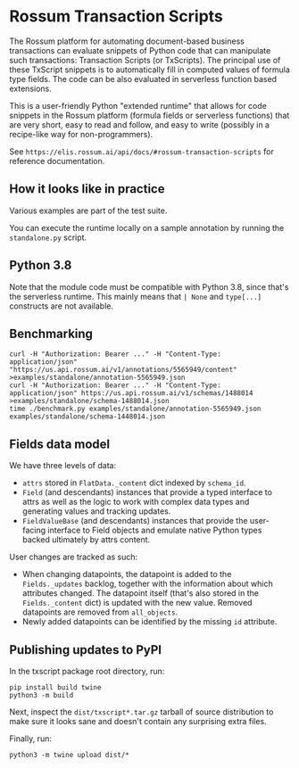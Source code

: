 # Rossum Transaction Scripts

The Rossum platform for automating document-based business transactions can
evaluate snippets of Python code that can manipulate such transactions:
Transaction Scripts (or TxScripts).  The principal use of these TxScript
snippets is to automatically fill in computed values of formula type fields.
The code can be also evaluated in serverless function based extensions.

This is a user-friendly Python "extended runtime" that allows for code snippets
in the Rossum platform (formula fields or serverless functions) that are very
short, easy to read and follow, and easy to write (possibly in a recipe-like
way for non-programmers).

See `https://elis.rossum.ai/api/docs/#rossum-transaction-scripts`
for reference documentation.

## How it looks like in practice

Various examples are part of the test suite.

You can execute the runtime locally on a sample annotation by running
the `standalone.py` script.

## Python 3.8

Note that the module code must be compatible with Python 3.8, since that's
the serverless runtime. This mainly means that `| None` and `type[...]`
constructs are not available.

## Benchmarking

```
curl -H "Authorization: Bearer ..." -H "Content-Type: application/json" "https://us.api.rossum.ai/v1/annotations/5565949/content" >examples/standalone/annotation-5565949.json
curl -H "Authorization: Bearer ..." -H "Content-Type: application/json" https://us.api.rossum.ai/v1/schemas/1488014 >examples/standalone/schema-1488014.json
time ./benchmark.py examples/standalone/annotation-5565949.json examples/standalone/schema-1448014.json
```

## Fields data model

We have three levels of data:
* `attrs` stored in `FlatData._content` dict indexed by `schema_id`.
* `Field` (and descendants) instances that provide a typed interface
  to attrs as well as the logic to work with complex data types and
  generating values and tracking updates.
* `FieldValueBase` (and descendants) instances that provide the
  user-facing interface to Field objects and emulate native Python
  types backed ultimately by attrs content.

User changes are tracked as such:
* When changing datapoints, the datapoint is added to the `Fields._updates`
  backlog, together with the information about which attributes changed.
  The datapoint itself (that's also stored in the `Fields._content` dict)
  is updated with the new value. Removed datapoints are removed from
  `all_objects`.
* Newly added datapoints can be identified by the missing `id` attribute.

## Publishing updates to PyPI

In the txscript package root directory, run:

```
pip install build twine
python3 -m build
```

Next, inspect the `dist/txscript*.tar.gz` tarball of source distribution
to make sure it looks sane and doesn't contain any surprising extra files.

Finally, run:

```
python3 -m twine upload dist/*
```
